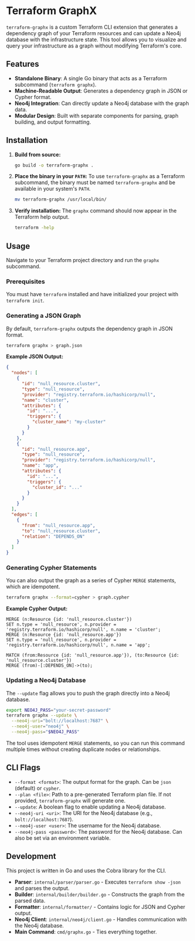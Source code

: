 # Terraform GraphX

`terraform-graphx` is a custom Terraform CLI extension that generates a dependency graph of your Terraform resources and can update a Neo4j database with the infrastructure state. This tool allows you to visualize and query your infrastructure as a graph without modifying Terraform's core.

## Features

-   **Standalone Binary**: A single Go binary that acts as a Terraform subcommand (`terraform graphx`).
-   **Machine-Readable Output**: Generates a dependency graph in JSON or Cypher format.
-   **Neo4j Integration**: Can directly update a Neo4j database with the graph data.
-   **Modular Design**: Built with separate components for parsing, graph building, and output formatting.

## Installation

1.  **Build from source:**
    ```bash
    go build -o terraform-graphx .
    ```

2.  **Place the binary in your `PATH`:**
    To use `terraform-graphx` as a Terraform subcommand, the binary must be named `terraform-graphx` and be available in your system's `PATH`.
    ```bash
    mv terraform-graphx /usr/local/bin/
    ```

3.  **Verify installation:**
    The `graphx` command should now appear in the Terraform help output.
    ```bash
    terraform -help
    ```

## Usage

Navigate to your Terraform project directory and run the `graphx` subcommand.

### Prerequisites

You must have `terraform` installed and have initialized your project with `terraform init`.

### Generating a JSON Graph

By default, `terraform-graphx` outputs the dependency graph in JSON format.

```bash
terraform graphx > graph.json
```

**Example JSON Output:**
```json
{
  "nodes": [
    {
      "id": "null_resource.cluster",
      "type": "null_resource",
      "provider": "registry.terraform.io/hashicorp/null",
      "name": "cluster",
      "attributes": {
        "id": "...",
        "triggers": {
          "cluster_name": "my-cluster"
        }
      }
    },
    {
      "id": "null_resource.app",
      "type": "null_resource",
      "provider": "registry.terraform.io/hashicorp/null",
      "name": "app",
      "attributes": {
        "id": "...",
        "triggers": {
          "cluster_id": "..."
        }
      }
    }
  ],
  "edges": [
    {
      "from": "null_resource.app",
      "to": "null_resource.cluster",
      "relation": "DEPENDS_ON"
    }
  ]
}
```

### Generating Cypher Statements

You can also output the graph as a series of Cypher `MERGE` statements, which are idempotent.

```bash
terraform graphx --format=cypher > graph.cypher
```

**Example Cypher Output:**
```cypher
MERGE (n:Resource {id: 'null_resource.cluster'})
SET n.type = 'null_resource', n.provider = 'registry.terraform.io/hashicorp/null', n.name = 'cluster';
MERGE (n:Resource {id: 'null_resource.app'})
SET n.type = 'null_resource', n.provider = 'registry.terraform.io/hashicorp/null', n.name = 'app';

MATCH (from:Resource {id: 'null_resource.app'}), (to:Resource {id: 'null_resource.cluster'})
MERGE (from)-[:DEPENDS_ON]->(to);
```

### Updating a Neo4j Database

The `--update` flag allows you to push the graph directly into a Neo4j database.

```bash
export NEO4J_PASS="your-secret-password"
terraform graphx --update \
  --neo4j-uri="bolt://localhost:7687" \
  --neo4j-user="neo4j" \
  --neo4j-pass="$NEO4J_PASS"
```

The tool uses idempotent `MERGE` statements, so you can run this command multiple times without creating duplicate nodes or relationships.

## CLI Flags

-   `--format <format>`: The output format for the graph. Can be `json` (default) or `cypher`.
-   `--plan <file>`: Path to a pre-generated Terraform plan file. If not provided, `terraform-graphx` will generate one.
-   `--update`: A boolean flag to enable updating a Neo4j database.
-   `--neo4j-uri <uri>`: The URI for the Neo4j database (e.g., `bolt://localhost:7687`).
-   `--neo4j-user <user>`: The username for the Neo4j database.
-   `--neo4j-pass <password>`: The password for the Neo4j database. Can also be set via an environment variable.

## Development

This project is written in Go and uses the Cobra library for the CLI.

-   **Parser**: `internal/parser/parser.go` - Executes `terraform show -json` and parses the output.
-   **Builder**: `internal/builder/builder.go` - Constructs the graph from the parsed data.
-   **Formatter**: `internal/formatter/` - Contains logic for JSON and Cypher output.
-   **Neo4j Client**: `internal/neo4j/client.go` - Handles communication with the Neo4j database.
-   **Main Command**: `cmd/graphx.go` - Ties everything together.